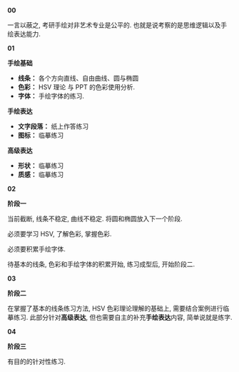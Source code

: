 **00**

一言以蔽之, 考研手绘对非艺术专业是公平的. 也就是说考察的是思维逻辑以及手绘表达能力.

**01**

**手绘基础**

- **线条：** 各个方向直线、自由曲线、圆与椭圆
- **色彩：** HSV 理论 与 PPT 的色彩使用分析.
- **字体：** 手绘字体的练习.

**手绘表达**

- **文字段落：** 纸上作答练习
- **图标：** 临摹练习

**高级表达**

- **形状：** 临摹练习
- **质感：** 临摹练习

**02**

**阶段一**

当前截断, 线条不稳定, 曲线不稳定. 将圆和椭圆放入下一个阶段.

必须要学习 HSV, 了解色彩, 掌握色彩.

必须要积累手绘字体.

待基本的线条, 色彩和手绘字体的积累开始, 练习成型后, 开始阶段二.

**03**

**阶段二**

在掌握了基本的线条练习方法, HSV 色彩理论理解的基础上, 需要结合案例进行临摹练习. 此部分针对**高级表达**, 但也需要自主的补充**手绘表达**内容, 简单说就是练字.

**04**

**阶段三**

有目的的针对性练习.
